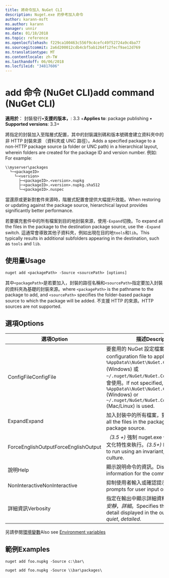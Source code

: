 ```yaml
---
title: 將命令加入 NuGet CLI
description: Nuget.exe 的參考加入命令
author: karann-msft
ms.author: karann
manager: unnir
ms.date: 01/18/2018
ms.topic: reference
ms.openlocfilehash: f229ca100463c556f9c4cefc49f52724a9c4ba77
ms.sourcegitcommit: 2a6d200012cdb4cbf5ab1264f12fecf9ae12d769
ms.translationtype: MT
ms.contentlocale: zh-TW
ms.lasthandoff: 06/06/2018
ms.locfileid: "34817606"
---
```

# <a name="add-command-nuget-cli"></a><span data-ttu-id="f9756-103">add 命令 (NuGet CLI)</span><span class="sxs-lookup"><span data-stu-id="f9756-103">add command (NuGet CLI)</span></span>

<span data-ttu-id="f9756-104">**適用於**： 封裝發行&bullet;**支援的版本，**: 3.3 +</span><span class="sxs-lookup"><span data-stu-id="f9756-104">**Applies to**: package publishing &bullet; **Supported versions**: 3.3+</span></span>

<span data-ttu-id="f9756-105">將指定的封裝加入至階層式配置，其中的封裝識別碼和版本號碼會建立資料夾中的非 HTTP 封裝來源 （資料夾或 UNC 路徑）。</span><span class="sxs-lookup"><span data-stu-id="f9756-105">Adds a specified package to a non-HTTP package source (a folder or UNC path) in a hierarchical layout, wherein folders are created for the package ID and version number.</span></span> <span data-ttu-id="f9756-106">例如: </span><span class="sxs-lookup"><span data-stu-id="f9756-106">For example:</span></span>

    \\myserver\packages
      └─<packageID>
        └─<version>
          ├─<packageID>.<version>.nupkg
          ├─<packageID>.<version>.nupkg.sha512
          └─<packageID>.nuspec

<span data-ttu-id="f9756-107">當還原或更新對套件來源時，階層式配置會提供大幅提升效能。</span><span class="sxs-lookup"><span data-stu-id="f9756-107">When restoring or updating against the package source, hierarchical layout provides significantly better performance.</span></span>

<span data-ttu-id="f9756-108">若要擴充套件中的所有檔案到目的地封裝來源，使用`-Expand`切換。</span><span class="sxs-lookup"><span data-stu-id="f9756-108">To expand all the files in the package to the destination package source, use the `-Expand` switch.</span></span> <span data-ttu-id="f9756-109">這通常會導致其他子資料夾，例如出現在目的地`tools`和`lib`。</span><span class="sxs-lookup"><span data-stu-id="f9756-109">This typically results in additional subfolders appearing in the destination, such as `tools` and `lib`.</span></span>

## <a name="usage"></a><span data-ttu-id="f9756-110">使用量</span><span class="sxs-lookup"><span data-stu-id="f9756-110">Usage</span></span>

```cli
nuget add <packagePath> -Source <sourcePath> [options]
```

<span data-ttu-id="f9756-111">其中`<packagePath>`是若要加入，封裝的路徑名稱和`<sourcePath>`指定要加入封裝的資料夾為基礎的封裝來源。</span><span class="sxs-lookup"><span data-stu-id="f9756-111">where `<packagePath>` is the pathname to the package to add, and `<sourcePath>` specifies the folder-based package source to which the package will be added.</span></span> <span data-ttu-id="f9756-112">不支援 HTTP 的來源。</span><span class="sxs-lookup"><span data-stu-id="f9756-112">HTTP sources are not supported.</span></span>

## <a name="options"></a><span data-ttu-id="f9756-113">選項</span><span class="sxs-lookup"><span data-stu-id="f9756-113">Options</span></span>

| <span data-ttu-id="f9756-114">選項</span><span class="sxs-lookup"><span data-stu-id="f9756-114">Option</span></span> | <span data-ttu-id="f9756-115">描述</span><span class="sxs-lookup"><span data-stu-id="f9756-115">Description</span></span> |
| --- | --- |
| <span data-ttu-id="f9756-116">ConfigFile</span><span class="sxs-lookup"><span data-stu-id="f9756-116">ConfigFile</span></span> | <span data-ttu-id="f9756-117">要套用的 NuGet 設定檔案。</span><span class="sxs-lookup"><span data-stu-id="f9756-117">The NuGet configuration file to apply.</span></span> <span data-ttu-id="f9756-118">如果未指定， `%AppData%\NuGet\NuGet.Config` (Windows) 或`~/.nuget/NuGet/NuGet.Config`(Mac/Linux) 會使用。</span><span class="sxs-lookup"><span data-stu-id="f9756-118">If not specified, `%AppData%\NuGet\NuGet.Config` (Windows) or `~/.nuget/NuGet/NuGet.Config` (Mac/Linux) is used.</span></span>|
| <span data-ttu-id="f9756-119">Expand</span><span class="sxs-lookup"><span data-stu-id="f9756-119">Expand</span></span> | <span data-ttu-id="f9756-120">加入封裝中的所有檔案，對套件來源。</span><span class="sxs-lookup"><span data-stu-id="f9756-120">Adds all the files in the package to the package source.</span></span> |
| <span data-ttu-id="f9756-121">ForceEnglishOutput</span><span class="sxs-lookup"><span data-stu-id="f9756-121">ForceEnglishOutput</span></span> | <span data-ttu-id="f9756-122">*（3.5 +)* 強制 nuget.exe 使用不變，英文的文化特性來執行。</span><span class="sxs-lookup"><span data-stu-id="f9756-122">*(3.5+)* Forces nuget.exe to run using an invariant, English-based culture.</span></span> |
| <span data-ttu-id="f9756-123">說明</span><span class="sxs-lookup"><span data-stu-id="f9756-123">Help</span></span> | <span data-ttu-id="f9756-124">顯示說明命令的資訊。</span><span class="sxs-lookup"><span data-stu-id="f9756-124">Displays help information for the command.</span></span> |
| <span data-ttu-id="f9756-125">NonInteractive</span><span class="sxs-lookup"><span data-stu-id="f9756-125">NonInteractive</span></span> | <span data-ttu-id="f9756-126">抑制使用者輸入或確認提示。</span><span class="sxs-lookup"><span data-stu-id="f9756-126">Suppresses prompts for user input or confirmations.</span></span> |
| <span data-ttu-id="f9756-127">詳細資訊</span><span class="sxs-lookup"><span data-stu-id="f9756-127">Verbosity</span></span> | <span data-ttu-id="f9756-128">指定在輸出中顯示詳細資料的數量：*正常*，*安靜*，*詳細*。</span><span class="sxs-lookup"><span data-stu-id="f9756-128">Specifies the amount of detail displayed in the output: *normal*, *quiet*, *detailed*.</span></span> |

<span data-ttu-id="f9756-129">另請參閱[環境變數](cli-ref-environment-variables.md)</span><span class="sxs-lookup"><span data-stu-id="f9756-129">Also see [Environment variables](cli-ref-environment-variables.md)</span></span>

## <a name="examples"></a><span data-ttu-id="f9756-130">範例</span><span class="sxs-lookup"><span data-stu-id="f9756-130">Examples</span></span>

```cli
nuget add foo.nupkg -Source c:\bar\

nuget add foo.nupkg -Source \\bar\packages\
```
